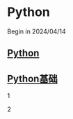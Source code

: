 # Python

Begin in 2024/04/14

## [Python](Python/Python.md)

## [Python基础](Python基础/Python基础.md)

1

2
